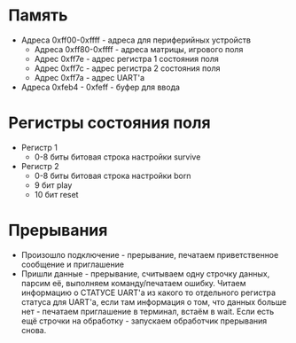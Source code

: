 # Память

- Адреса 0xff00-0xffff - адреса для периферийных устройств
	- Адреса 0xff80-0xffff - адреса матрицы, игрового поля
	- Адрес 0xff7e - адрес регистра 1 состояния поля
	- Адрес 0xff7c - адрес регистра 2 состояния поля
	- Адрес 0xff7a - адрес UART'a 
- Адреса 0xfeb4 - 0xfeff - буфер для ввода
# Регистры состояния поля

- Регистр 1
	- 0-8 биты битовая строка настройки survive
- Регистр 2
	- 0-8 биты битовая строка настройки born
	- 9 бит play
	- 10 бит reset

# Прерывания

- Произошло подключение - прерывание, печатаем приветственное сообщение и приглашение
- Пришли данные - прерывание, считываем одну строчку данных, парсим её, выполняем команду/печатаем ошибку. Читаем информацию о СТАТУСЕ UART'a из какого то отдельного регистра статуса для UART'a, если там информация о том, что данных больше нет - печатаем приглашение в терминал, встаём в wait. Если есть ещё строчки на обработку - запускаем обработчик прерывания снова.
